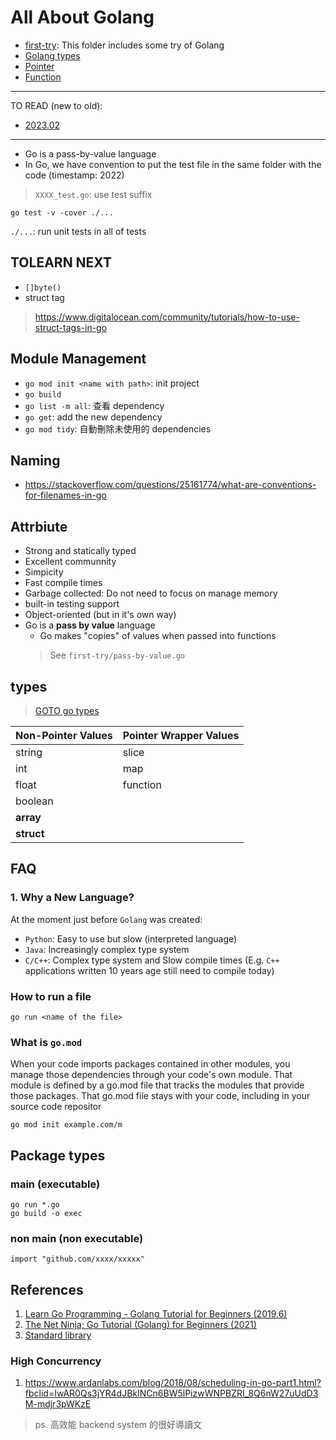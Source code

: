 # All About Golang

- [first-try](./tutorials/first-try): This folder includes some try of Golang
- [Golang types](./go-types)
- [Pointer](./pointer)
- [Function](./function/)

---

TO READ (new to old):

- [2023.02](https://tachunwu.github.io/posts/sqlc/?fbclid=IwAR0k6fKsx9ASvZJiLqmNwz2BwaXkBfrCCGAHST-fc5cjjixuDAfgj4x0hA4)

---

- Go is a pass-by-value language
- In Go, we have convention to put the test file in the same folder with the code (timestamp: 2022)

> `XXXX_test.go`: use test suffix

```
go test -v -cover ./...
```

`./...`: run unit tests in all of tests

## TOLEARN NEXT

- `[]byte()`
- struct tag

> https://www.digitalocean.com/community/tutorials/how-to-use-struct-tags-in-go

## Module Management

- `go mod init <name with path>`: init project
- `go build`
- `go list -m all`: 查看 dependency
- `go get`: add the new dependency
- `go mod tidy`: 自動刪除未使用的 dependencies

## Naming

- https://stackoverflow.com/questions/25161774/what-are-conventions-for-filenames-in-go

## Attrbiute

+ Strong and statically typed
+ Excellent communnity
+ Simpicity
+ Fast compile times
+ Garbage collected: Do not need to focus on manage memory
+ built-in testing support
+ Object-oriented (but in it's own way)
+ Go is a **pass by value** language
  + Go makes "copies" of values when passed into functions
  > See `first-try/pass-by-value.go`

## types

> [GOTO go types](./go-types)

| Non-Pointer Values | Pointer Wrapper Values |
| ------------------ | ---------------------- |
| string             | slice                  |
| int                | map                    |
| float              | function               |
| boolean            |                        |
| **array**          |                        |
| **struct**         |                        |

## FAQ

### 1. Why a New Language?

At the moment just before `Golang` was created:

+ `Python`: Easy to use but slow (interpreted language)
+ `Java`: Increasingly complex type system
+ `C/C++`: Complex type system and Slow compile times (E.g. `C++` applications written 10 years age still need to compile today)

### How to run a file

`go run <name of the file>`

### What is `go.mod`

When your code imports packages contained in other modules, you manage those dependencies through your code's own module. That module is defined by a go.mod file that tracks the modules that provide those packages. That go.mod file stays with your code, including in your source code repositor

```
go mod init example.com/m
```

## Package types

### main (executable)

```
go run *.go
go build -o exec
```

### non main (non executable)

`import "github.com/xxxx/xxxxx"`

## References

1. [Learn Go Programming - Golang Tutorial for Beginners (2019.6)](https://youtu.be/YS4e4q9oBaU)
2. [The Net Ninja; Go Tutorial (Golang) for Beginners (2021)](https://www.youtube.com/playlist?list=PL4cUxeGkcC9gC88BEo9czgyS72A3doDeM)
3. [Standard library](https://pkg.go.dev/std)

### High Concurrency

1. https://www.ardanlabs.com/blog/2018/08/scheduling-in-go-part1.html?fbclid=IwAR0Qs3jYR4dJBkINCn6BW5lPizwWNPBZRI_8Q6nW27uUdD3M-mdjr3pWKzE

> ps. 高效能 backend system 的很好導讀文
